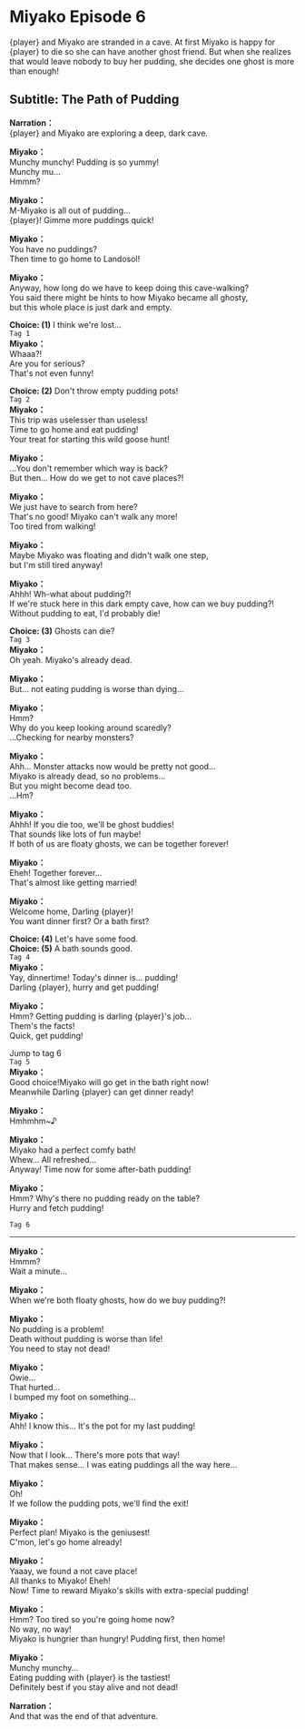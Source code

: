 # Miyako Episode 6
{player} and Miyako are stranded in a cave. At first Miyako is happy for {player} to die so she can have another ghost friend. But when she realizes that would leave nobody to buy her pudding, she decides one ghost is more than enough!
  
## Subtitle: The Path of Pudding
  
**Narration：**  
{player} and Miyako are exploring a deep, dark cave.  
  
**Miyako：**  
Munchy munchy! Pudding is so yummy!  
Munchy mu...  
 Hmmm?  
  
**Miyako：**  
M-Miyako is all out of pudding...  
{player}! Gimme more puddings quick!  
  
**Miyako：**  
You have no puddings?  
Then time to go home to Landosol!  
  
**Miyako：**  
Anyway, how long do we have to keep doing this cave-walking?  
You said there might be hints to how Miyako became all ghosty,  
but this whole place is just dark and empty.  
  
**Choice: (1)**  I think we're lost...  
`Tag 1`  
**Miyako：**  
Whaaa?!  
Are you for serious?  
 That's not even funny!  
  
**Choice: (2)**  Don't throw empty pudding pots!  
`Tag 2`  
**Miyako：**  
This trip was uselesser than useless!  
Time to go home and eat pudding!  
Your treat for starting this wild goose hunt!  
  
**Miyako：**  
...You don't remember which way is back?  
But then... How do we get to not cave places?!  
  
**Miyako：**  
We just have to search from here?  
That's no good! Miyako can't walk any more!  
Too tired from walking!  
  
**Miyako：**  
Maybe Miyako was floating and didn't walk one step,  
but I'm still tired anyway!  
  
**Miyako：**  
Ahhh! Wh-what about pudding?!  
If we're stuck here in this dark empty cave, how can we buy pudding?!  
Without pudding to eat, I'd probably die!  
  
**Choice: (3)**  Ghosts can die?  
`Tag 3`  
**Miyako：**  
Oh yeah. Miyako's already dead.  
  
**Miyako：**  
But... not eating pudding is worse than dying...  
  
**Miyako：**  
Hmm?  
Why do you keep looking around scaredly?  
...Checking for nearby monsters?  
  
**Miyako：**  
Ahh... Monster attacks now would be pretty not good...  
Miyako is already dead, so no problems...  
But you might become dead too.  
 ...Hm?  
  
**Miyako：**  
Ahhh! If you die too, we'll be ghost buddies!  
That sounds like lots of fun maybe!  
If both of us are floaty ghosts, we can be together forever!  
  
**Miyako：**  
Eheh! Together forever...  
That's almost like getting married!  
  
**Miyako：**  
Welcome home, Darling {player}!  
You want dinner first? Or a bath first?  
  
**Choice: (4)**  Let's have some food.  
**Choice: (5)**  A bath sounds good.  
`Tag 4`  
**Miyako：**  
Yay, dinnertime! Today's dinner is... pudding!  
Darling {player}, hurry and get pudding!  
  
**Miyako：**  
Hmm? Getting pudding is darling {player}'s job...  
Them's the facts!  
Quick, get pudding!  
  
Jump to tag 6  
`Tag 5`  
**Miyako：**  
Good choice!Miyako will go get in the bath right now!  
Meanwhile Darling {player} can get dinner ready!  
  
**Miyako：**  
Hmhmhm~♪  
  
**Miyako：**  
Miyako had a perfect comfy bath!  
Whew... All refreshed...  
Anyway! Time now for some after-bath pudding!  
  
**Miyako：**  
Hmm? Why's there no pudding ready on the table?  
Hurry and fetch pudding!  
  
`Tag 6`  

---  
  
**Miyako：**  
Hmmm?  
Wait a minute...  
  
**Miyako：**  
When we're both floaty ghosts, how do we buy pudding?!  
  
**Miyako：**  
No pudding is a problem!  
Death without pudding is worse than life!  
You need to stay not dead!  
  
**Miyako：**  
Owie...  
 That hurted...  
I bumped my foot on something...  
  
**Miyako：**  
Ahh! I know this... It's the pot for my last pudding!  
  
**Miyako：**  
Now that I look... There's more pots that way!  
That makes sense... I was eating puddings all the way here...  
  
**Miyako：**  
Oh!  
If we follow the pudding pots, we'll find the exit!  
  
**Miyako：**  
Perfect plan! Miyako is the geniusest!  
C'mon, let's go home already!  
  
**Miyako：**  
Yaaay, we found a not cave place!  
All thanks to Miyako! Eheh!  
Now! Time to reward Miyako's skills with extra-special pudding!  
  
**Miyako：**  
Hmm? Too tired so you're going home now?  
No way, no way!  
Miyako is hungrier than hungry! Pudding first, then home!  
  
**Miyako：**  
Munchy munchy...  
Eating pudding with {player} is the tastiest!  
Definitely best if you stay alive and not dead!  
  
**Narration：**  
And that was the end of that adventure.  
